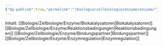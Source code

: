 ```yaml
---
{"dg-publish":true,"permalink":"/biologie/zellbiologie/enzyme/enzyme/"}
---
```


Inhalt:
[[Biologie/Zellbiologie/Enzyme/Biokatalysatoren\|Biokatalysatoren]]
[[Biologie/Zellbiologie/Enzyme/Reaktionsbedingungen\|Reaktionsbedingungen]]
[[Biologie/Zellbiologie/Enzyme/Bindungspartner\|Bindungspartner]]
[[Biologie/Zellbiologie/Enzyme/Enzymregulation\|Enzymregulation]]
